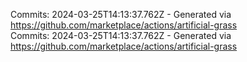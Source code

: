 Commits: 2024-03-25T14:13:37.762Z - Generated via https://github.com/marketplace/actions/artificial-grass
<br>
Commits: 2024-03-25T14:13:37.762Z - Generated via https://github.com/marketplace/actions/artificial-grass
<br>
